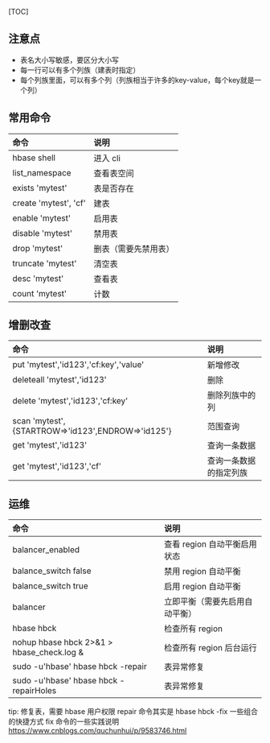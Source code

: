 [TOC]

## 注意点

 * 表名大小写敏感，要区分大小写
 * 每一行可以有多个列族（建表时指定）
 * 每个列族里面，可以有多个列（列族相当于许多的key-value，每个key就是一个列）


## 常用命令

|  命令    |  说明    |
| :---- | :---- |
|hbase shell  | 进入 cli  |
|list_namespace  |   查看表空间   |
|exists 'mytest' | 表是否存在 |
|create 'mytest', 'cf' | 建表 |
|enable 'mytest' | 启用表 |
|disable 'mytest' | 禁用表 |
|drop 'mytest' | 删表（需要先禁用表） |
|truncate 'mytest' | 清空表 |
|desc 'mytest' | 查看表 |
|count 'mytest' | 计数 |

## 增删改查

|  命令    |  说明    |
| :---- | :---- |
|put 'mytest','id123','cf:key','value' | 新增修改 |
|deleteall 'mytest','id123' | 删除 |
|delete 'mytest','id123','cf:key' | 删除列族中的列 |
|scan 'mytest',{STARTROW=>'id123',ENDROW=>'id125'} | 范围查询 |
|get 'mytest','id123' | 查询一条数据 |
|get 'mytest','id123','cf' | 查询一条数据的指定列族 |


## 运维

|  命令    |  说明    |
| :---- | :---- |
|balancer_enabled  | 查看 region 自动平衡启用状态 |
|balance_switch false  | 禁用 region 自动平衡 |
|balance_switch true   | 启用 region 自动平衡 |
|balancer | 立即平衡（需要先启用自动平衡） |
|hbase hbck | 检查所有 region |
|nohup  hbase hbck  2>&1 > hbase_check.log & | 检查所有 region 后台运行 |
|sudo -u'hbase' hbase hbck -repair | 表异常修复 |
|sudo -u'hbase' hbase hbck -repairHoles | 表异常修复 |

tip: 
修复表，需要 hbase 用户权限
repair 命令其实是 hbase hbck -fix 一些组合的快捷方式
fix 命令的一些实践说明 https://www.cnblogs.com/quchunhui/p/9583746.html




